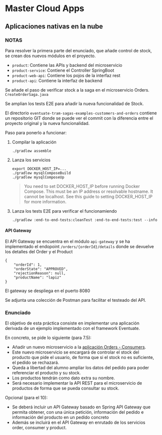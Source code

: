 # Master Cloud Apps

 ## Aplicaciones nativas en la nube
 
 
### NOTAS

Para resolver la primera parte del enunciado, que añade control de stock, se crean dos nuevos módulos en el proyecto.

- `product`: Contiene las APIs y backend del microservicio
- `product-service`: Contiene el Controller SpringBoot
- `product-web-api`: Contiene los pojos de la interfaz rest
- `product-api`: Contiene la interfaz de backend

Se añade el paso de verificar stock a la saga en el microservicio Orders. `CreateOrderSaga.java`

Se amplian los tests E2E para añadir la nueva funcionalidad de Stock.

El directorio `eventuate-tram-sagas-examples-customers-and-orders` contiene un repositorio GIT donde se puede ver el commit con la diferencia entre el proyecto original y la nueva funcionalidad.


Paso para ponerlo a funcionar:

1. Compilar la aplicación
    ```
    ./gradlew assemble
    ```
2. Lanza los servicios
    
    ```
    export DOCKER_HOST_IP=...
    ./gradlew mysqlComposeBuild
    ./gradlew mysqlComposeUp
    ```
    
    > You need to set DOCKER_HOST_IP before running Docker Compose. This must be an IP address or resolvable hostname. It cannot be localhost. See this guide to setting DOCKER_HOST_IP for more information.

3. Lanza los tests E2E para verificar el funcionamiendo
    
    ```
    ./gradlew :end-to-end-tests:cleanTest :end-to-end-tests:test --info
    ```

#### API Gateway

El API Gateway se encuentra en el módulo `api-gateway` y se ha implementado el endopoint `/orders/{orderId}/details` donde se devuelve los detalles del Order y el Product
```
{
    "orderId": 1,
    "orderState": "APPROVED",
    "rejectionReason": null,
    "productName": "lapiz"
}
```

El gateway se despliega en el puerto 8080

Se adjunta una colección de Postman para facilitar el testeado del API.

### Enunciado

El objetivo de esta práctica consiste en implementar una aplicación derivada de un ejemplo
implementado con el framework Eventuate.

En concreto, se pide lo siguiente (para 7.5):

- Añadir un nuevo microservicio a la [aplicación Orders - Consumers](https://github.com/eventuate-tram/eventuate-tram-sagas-examples-customers-and-orders).
- Este nuevo microservicio se encargará de controlar el stock del producto que pide el
usuario, de forma que si el stock no es suficiente, el pedido se rechazará.
- Queda a libertad del alumno ampliar los datos del pedido para poder referenciar el
producto y su stock.
- Los productos tendrán como dato extra su nombre.
- Será necesario implementar la API REST para el microservicio de productos de
forma que se pueda consultar su stock.

Opcional (para el 10):

- Se deberá incluir un API Gateway basado en Spring API Gateway que permita
obtener, con una única petición, información del pedido e información del producto
en un pedido concreto
- Además se incluirá en el API Gateway en enrutado de los servicios order, consumer
y product.
